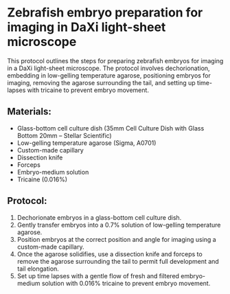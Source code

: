 # Zebrafish embryo preparation for imaging in DaXi light-sheet microscope 

This protocol outlines the steps for preparing zebrafish embryos for imaging in a DaXi 
light-sheet microscope. The protocol involves dechorionation, embedding in low-gelling 
temperature agarose, positioning embryos for imaging, removing the agarose surrounding 
the tail, and setting up time-lapses with tricaine to prevent embryo movement.

## Materials:

- Glass-bottom cell culture dish (35mm Cell Culture Dish with Glass Bottom 20mm – Stellar Scientific)
- Low-gelling temperature agarose (Sigma, A0701)
- Custom-made capillary
- Dissection knife
- Forceps
- Embryo-medium solution
- Tricaine (0.016%)

## Protocol:

1. Dechorionate embryos in a glass-bottom cell culture dish.
2. Gently transfer embryos into a 0.7% solution of low-gelling temperature agarose.
3. Position embryos at the correct position and angle for imaging using a custom-made capillary.
4. Once the agarose solidifies, use a dissection knife and forceps to remove the agarose surrounding the tail to permit full development and tail elongation.
5. Set up time lapses with a gentle flow of fresh and filtered embryo-medium solution with 0.016% tricaine to prevent embryo movement.
